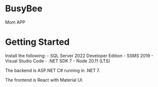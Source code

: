 # BusyBee
 Mom APP

# Getting Started
Install the following:
    - SQL Server 2022 Developer Edition
    - SSMS 2019
    - Visual Studio Code
    - .NET SDK 7
    - Node 20.11 (LTS)

The backend is ASP.NET C# running in .NET 7.

The frontend is React with Material UI.
